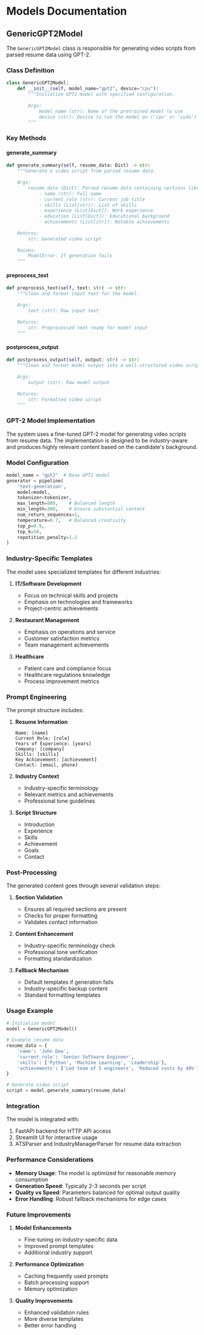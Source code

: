 # Models Documentation

## GenericGPT2Model

The `GenericGPT2Model` class is responsible for generating video scripts from parsed resume data using GPT-2.

### Class Definition
```python
class GenericGPT2Model:
    def __init__(self, model_name="gpt2", device="cpu"):
        """Initialize GPT2 model with specified configuration.
        
        Args:
            model_name (str): Name of the pretrained model to use
            device (str): Device to run the model on ('cpu' or 'cuda')
        """
```

### Key Methods

#### generate_summary
```python
def generate_summary(self, resume_data: Dict) -> str:
    """Generate a video script from parsed resume data.
    
    Args:
        resume_data (Dict): Parsed resume data containing sections like:
            - name (str): Full name
            - current_role (str): Current job title
            - skills (List[str]): List of skills
            - experience (List[Dict]): Work experience
            - education (List[Dict]): Educational background
            - achievements (List[str]): Notable achievements
        
    Returns:
        str: Generated video script
        
    Raises:
        ModelError: If generation fails
    """
```

#### preprocess_text
```python
def preprocess_text(self, text: str) -> str:
    """Clean and format input text for the model.
    
    Args:
        text (str): Raw input text
        
    Returns:
        str: Preprocessed text ready for model input
    """
```

#### postprocess_output
```python
def postprocess_output(self, output: str) -> str:
    """Clean and format model output into a well-structured video script.
    
    Args:
        output (str): Raw model output
        
    Returns:
        str: Formatted video script
    """
```

### GPT-2 Model Implementation

The system uses a fine-tuned GPT-2 model for generating video scripts from resume data. The implementation is designed to be industry-aware and produces highly relevant content based on the candidate's background.

### Model Configuration

```python
model_name = "gpt2"  # Base GPT2 model
generator = pipeline(
    'text-generation',
    model=model,
    tokenizer=tokenizer,
    max_length=800,    # Balanced length
    min_length=300,    # Ensure substantial content
    num_return_sequences=1,
    temperature=0.7,   # Balanced creativity
    top_p=0.9,
    top_k=50,
    repetition_penalty=1.2
)
```

### Industry-Specific Templates

The model uses specialized templates for different industries:

1. **IT/Software Development**
   - Focus on technical skills and projects
   - Emphasis on technologies and frameworks
   - Project-centric achievements

2. **Restaurant Management**
   - Emphasis on operations and service
   - Customer satisfaction metrics
   - Team management achievements

3. **Healthcare**
   - Patient care and compliance focus
   - Healthcare regulations knowledge
   - Process improvement metrics

### Prompt Engineering

The prompt structure includes:

1. **Resume Information**
   ```
   Name: [name]
   Current Role: [role]
   Years of Experience: [years]
   Company: [company]
   Skills: [skills]
   Key Achievement: [achievement]
   Contact: [email, phone]
   ```

2. **Industry Context**
   - Industry-specific terminology
   - Relevant metrics and achievements
   - Professional tone guidelines

3. **Script Structure**
   - Introduction
   - Experience
   - Skills
   - Achievement
   - Goals
   - Contact

### Post-Processing

The generated content goes through several validation steps:

1. **Section Validation**
   - Ensures all required sections are present
   - Checks for proper formatting
   - Validates contact information

2. **Content Enhancement**
   - Industry-specific terminology check
   - Professional tone verification
   - Formatting standardization

3. **Fallback Mechanism**
   - Default templates if generation fails
   - Industry-specific backup content
   - Standard formatting templates

### Usage Example

```python
# Initialize model
model = GenericGPT2Model()

# Example resume data
resume_data = {
    'name': 'John Doe',
    'current_role': 'Senior Software Engineer',
    'skills': ['Python', 'Machine Learning', 'Leadership'],
    'achievements': ['Led team of 5 engineers', 'Reduced costs by 40%']
}

# Generate video script
script = model.generate_summary(resume_data)
```

### Integration

The model is integrated with:
1. FastAPI backend for HTTP API access
2. Streamlit UI for interactive usage
3. ATSParser and IndustryManagerParser for resume data extraction

### Performance Considerations

- **Memory Usage**: The model is optimized for reasonable memory consumption
- **Generation Speed**: Typically 2-3 seconds per script
- **Quality vs Speed**: Parameters balanced for optimal output quality
- **Error Handling**: Robust fallback mechanisms for edge cases

### Future Improvements

1. **Model Enhancements**
   - Fine-tuning on industry-specific data
   - Improved prompt templates
   - Additional industry support

2. **Performance Optimization**
   - Caching frequently used prompts
   - Batch processing support
   - Memory optimization

3. **Quality Improvements**
   - Enhanced validation rules
   - More diverse templates
   - Better error handling
